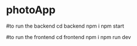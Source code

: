 # photoApp



#to run the backend
cd backend
npm i
npm start

#to run the frontend
cd frontend
npm i
npm run dev
